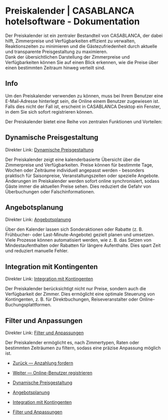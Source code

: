 # Preiskalender | CASABLANCA hotelsoftware - Dokumentation

Der Preiskalender ist ein zentraler Bestandteil von CASABLANCA, der dabei hilft, Zimmerpreise und Verfügbarkeiten effizient zu verwalten, Reaktionszeiten zu minimieren und die Gästezufriedenheit durch aktuelle und transparente Preisgestaltung zu maximieren.  
Dank der übersichtlichen Darstellung der Zimmerpreise und Verfügbarkeiten können Sie auf einen Blick erkennen, wie die Preise über einen bestimmten Zeitraum hinweg verteilt sind.

## Info

Um den Preiskalender verwenden zu können, muss bei Ihrem Benutzer eine E-Mail-Adresse hinterlegt sein, die Online einem Benutzer zugewiesen ist. Falls dies nicht der Fall ist, erscheint in CASABLANCA Desktop ein Fenster, in dem Sie sich sofort registrieren können.

Der Preiskalender bietet eine Reihe von zentralen Funktionen und Vorteilen:

## Dynamische Preisgestaltung

Direkter Link: [Dynamische Preisgestaltung](https://docs.casablanca.at/desktop/raten/preiskalender/#dynamische-preisgestaltung)

Der Preiskalender zeigt eine kalenderbasierte Übersicht über die Zimmerpreise und Verfügbarkeiten. Preise können für bestimmte Tage, Wochen oder Zeiträume individuell angepasst werden - besonders praktisch für Saisonpreise, Veranstaltungszeiten oder spezielle Angebote. Änderungen im Preiskalender werden sofort online synchronisiert, sodass Gäste immer die aktuellen Preise sehen. Dies reduziert die Gefahr von Überbuchungen oder Falschinformationen.

## Angebotsplanung

Direkter Link: [Angebotsplanung](https://docs.casablanca.at/desktop/raten/preiskalender/#angebotsplanung)

Über den Kalender lassen sich Sonderaktionen oder Rabatte (z. B. Frühbucher- oder Last-Minute-Angebote) gezielt planen und umsetzen. Viele Prozesse können automatisiert werden, wie z. B. das Setzen von Mindestaufenthalten oder Rabatten für längere Aufenthalte. Dies spart Zeit und reduziert manuelle Fehler.

## Integration mit Kontingenten

Direkter Link: [Integration mit Kontingenten](https://docs.casablanca.at/desktop/raten/preiskalender/#integration-mit-kontingenten)

Der Preiskalender berücksichtigt nicht nur Preise, sondern auch die Verfügbarkeit der Zimmer. Dies ermöglicht eine optimale Steuerung von Kontingenten, z. B. für Direktbuchungen, Reiseveranstalter oder Online-Buchungsplattformen.

## Filter und Anpassungen

Direkter Link: [Filter und Anpassungen](https://docs.casablanca.at/desktop/raten/preiskalender/#filter-und-anpassungen)

Der Preiskalender ermöglicht es, nach Zimmertypen, Raten oder bestimmten Zeiträumen zu filtern, sodass eine präzise Anpassung möglich ist.

* [Zurück — Anzahlung fordern](https://docs.casablanca.at/desktop/raten/deposit_management/request_deposit)
* [Weiter — Online-Benutzer registrieren](https://docs.casablanca.at/desktop/raten/preiskalender/registration)

* [Dynamische Preisgestaltung](https://docs.casablanca.at/desktop/raten/preiskalender/#dynamische-preisgestaltung)
* [Angebotsplanung](https://docs.casablanca.at/desktop/raten/preiskalender/#angebotsplanung)
* [Integration mit Kontingenten](https://docs.casablanca.at/desktop/raten/preiskalender/#integration-mit-kontingenten)
* [Filter und Anpassungen](https://docs.casablanca.at/desktop/raten/preiskalender/#filter-und-anpassungen)